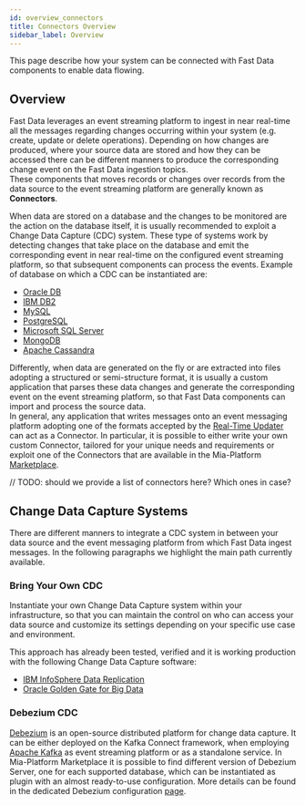 ```yaml
---
id: overview_connectors
title: Connectors Overview
sidebar_label: Overview
---
```


This page describe how your system can be connected with Fast Data components to enable data flowing.

## Overview

Fast Data leverages an event streaming platform to ingest in near real-time all the messages regarding changes occurring within your system (e.g. create, update or delete operations).
Depending on how changes are produced, where your source data are stored and how they can be accessed there can be different manners to produce the corresponding change event on the Fast Data ingestion topics.  
These components that moves records or changes over records from the data source to the event streaming platform are generally known as **Connectors**.

When data are stored on a database and the changes to be monitored are the action on the database itself, it is usually recommended to exploit a Change Data Capture (CDC) system. These type of systems work by detecting changes that take place on the database and emit the corresponding event in near real-time on the configured event streaming platform, so that subsequent components can process the events. Example of database on which a CDC can be instantiated are:

- [Oracle DB](https://www.oracle.com/database/)
- [IBM DB2](https://www.ibm.com/products/db2/database)
- [MySQL](https://www.mysql.com/)
- [PostgreSQL](https://www.postgresql.org/)
- [Microsoft SQL Server](https://www.microsoft.com/en-us/sql-server/)
- [MongoDB](https://www.mongodb.com/)
- [Apache Cassandra](https://cassandra.apache.org/)

Differently, when data are generated on the fly or are extracted into files adopting a structured or semi-structure format, it is usually a custom application that parses these data changes and generate the corresponding event on the event streaming platform, so that Fast Data components can import and process the source data.  
In general, any application that writes messages onto an event messaging platform adopting one of the formats accepted by the [Real-Time Updater](/fast_data/configuration/realtime_updater/common.md) can act as a Connector. In particular, it is possible to either write your own custom Connector, tailored for your unique needs and requirements or exploit one of the Connectors that are available in the Mia-Platform [Marketplace](/docs/runtime_suite/mia-platform-plugins).

// TODO: should we provide a list of connectors here? Which ones in case? 

## Change Data Capture Systems

There are different manners to integrate a CDC system in between your data source and the event messaging platform from which Fast Data ingest messages. In the following paragraphs we highlight the main path currently available.

### Bring Your Own CDC

Instantiate your own Change Data Capture system within your infrastructure, so that you can maintain the control on who can access your data source and customize its settings depending on your specific use case and environment.

This approach has already been tested, verified and it is working production with the following Change Data Capture software:

- [IBM InfoSphere Data Replication](https://www.ibm.com/products/data-replication)
- [Oracle Golden Gate for Big Data](https://www.oracle.com/integration/goldengate/)

### Debezium CDC

[Debezium](https://debezium.io/) is an open-source distributed platform for change data capture. It can be either deployed on the Kafka Connect framework, when employing [Apache Kafka](https://kafka.apache.org/) as event streaming platform or as a standalone service. In Mia-Platform Marketplace it is possible to find different version of Debezium Server, one for each supported database, which can be instantiated as plugin with an almost ready-to-use configuration. More details can be found in the dedicated Debezium configuration [page](/fast_data/connectors/debezium_cdc.md).
